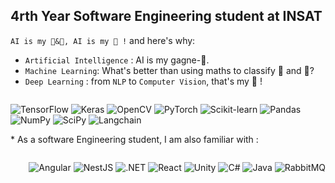 ## 4rth Year Software Engineering student at INSAT
`AI is my 🍞&🧈, AI is my 🍵 !` and here's why:
* `Artificial Intelligence` : AI is my gagne-🍞.
* `Machine Learning`: What's better than using maths to classify 🧈 and 🧀?
* `Deep Learning` : from `NLP` to `Computer Vision`, that's my 🍵 !
<p style="float: right;">
    <img src="https://img.shields.io/badge/TensorFlow-FF6F00?logo=tensorflow&logoColor=white&style=for-the-badge" alt="TensorFlow">
    <img src="https://img.shields.io/badge/Keras-D00000?logo=keras&logoColor=white&style=for-the-badge" alt="Keras">
    <img src="https://img.shields.io/badge/OpenCV-5C3EE8?logo=opencv&logoColor=white&style=for-the-badge" alt="OpenCV">
    <img src="https://img.shields.io/badge/PyTorch-EE4C2C?logo=pytorch&logoColor=white&style=for-the-badge" alt="PyTorch">
    <img src="https://img.shields.io/badge/Scikit--learn-F7931E?logo=scikit-learn&logoColor=white&style=for-the-badge" alt="Scikit-learn">
    <img src="https://img.shields.io/badge/Pandas-150458?logo=pandas&logoColor=white&style=for-the-badge" alt="Pandas">
    <img src="https://img.shields.io/badge/Numpy-013243?logo=numpy&logoColor=white&style=for-the-badge" alt="NumPy">
    <img src="https://img.shields.io/badge/SciPy-8CAAE6?logo=scipy&logoColor=white&style=for-the-badge" alt="SciPy">
    <img src="https://img.shields.io/badge/langchain-000000?logo=langchain&logoColor=white&style=for-the-badge" alt="Langchain">
</p>
* As a software Engineering student, I am also familiar with :
</p>
<p style="float: right;">
    <img src="https://img.shields.io/badge/Angular-E0234E?logo=angular&logoColor=white&style=for-the-badge" alt="Angular">
    <img src="https://img.shields.io/badge/NestJS-E0234E?logo=nestjs&logoColor=white&style=for-the-badge" alt="NestJS">
    <img src="https://img.shields.io/badge/.NET-512BD4?logo=.net&logoColor=white&style=for-the-badge" alt=".NET">
    <img src="https://img.shields.io/badge/React-61DAFB?logo=react&logoColor=white&style=for-the-badge" alt="React">
    <img src="https://img.shields.io/badge/Unity-5C3EE8?logo=unity&logoColor=white&style=for-the-badge" alt="Unity">
    <img src="https://img.shields.io/badge/C%23-239120?logo=c-sharp&logoColor=white&style=for-the-badge" alt="C#">
    <img src="https://img.shields.io/badge/Java-007396?logo=java&logoColor=white&style=for-the-badge" alt="Java">
    <img src="https://img.shields.io/badge/RabbitMQ-FF6600?logo=rabbitmq&logoColor=white&style=for-the-badge" alt="RabbitMQ">
</p>
